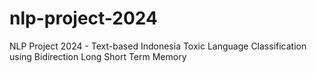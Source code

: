 # nlp-project-2024
 NLP Project 2024 - Text-based Indonesia Toxic Language Classification using Bidirection Long Short Term Memory
